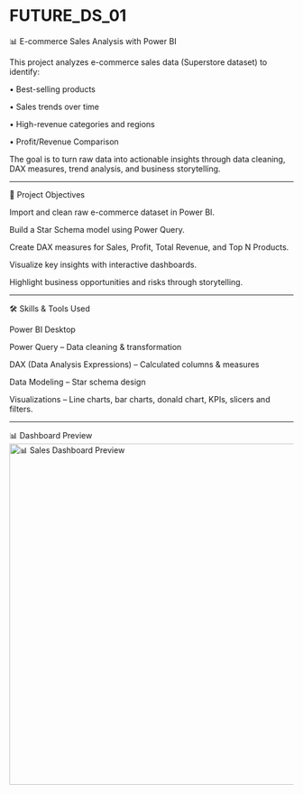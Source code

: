 # FUTURE_DS_01


📊 E-commerce Sales Analysis with Power BI

This project analyzes e-commerce sales data (Superstore dataset) to identify:

• Best-selling products

• Sales trends over time

• High-revenue categories and regions

• Profit/Revenue Comparison 

The goal is to turn raw data into actionable insights through data cleaning, DAX measures, trend analysis, and business storytelling.
__________________________________________


🚀 Project Objectives

Import and clean raw e-commerce dataset in Power BI.

Build a Star Schema model using Power Query.

Create DAX measures for Sales, Profit, Total Revenue, and Top N Products.

Visualize key insights with interactive dashboards.

Highlight business opportunities and risks through storytelling.
__________________________________________


🛠️ Skills & Tools Used

Power BI Desktop

Power Query – Data cleaning & transformation

DAX (Data Analysis Expressions) – Calculated columns & measures

Data Modeling – Star schema design

Visualizations – Line charts, bar charts,
donald chart, KPIs, slicers and filters.
__________________________________________

📊 Dashboard Preview 
<img width="998" height="605" alt="📊 Sales Dashboard Preview" src="https://github.com/user-attachments/assets/4141d651-dff8-4d4c-81f6-491b8fa310ad" />

